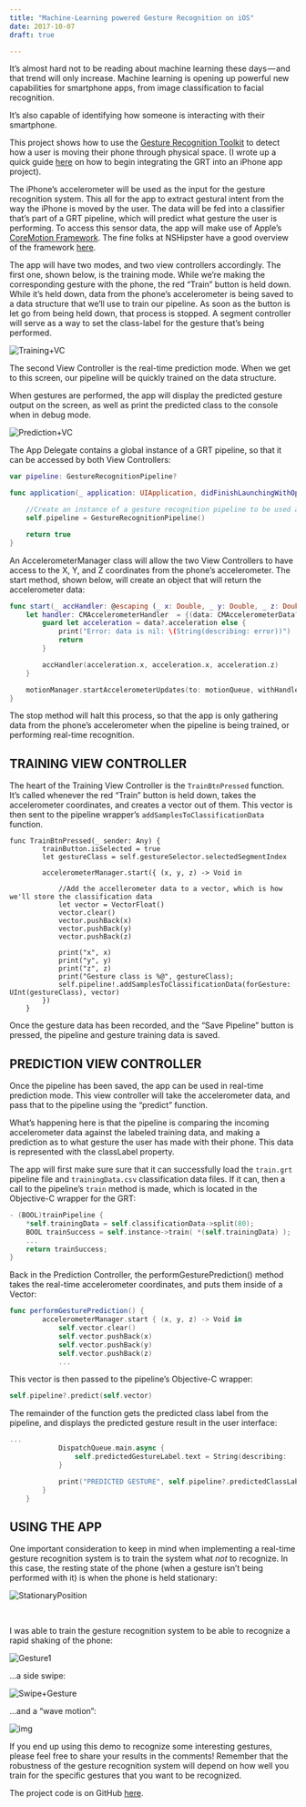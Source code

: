 ```yaml
---
title: "Machine-Learning powered Gesture Recognition on iOS"
date: 2017-10-07
draft: true

---
```


It’s almost hard not to be reading about machine learning these days — and that trend will only increase. Machine learning is opening up powerful new capabilities for smartphone apps, from image classification to facial recognition. 

It’s also capable of identifying how someone is interacting with their smartphone.

This project shows how to use the [Gesture Recognition Toolkit](https://github.com/nickgillian/grt) to detect how a user is moving their phone through physical space. (I wrote up a quick guide [here](https://medium.com/@narner/integrating-the-grt-into-an-iphone-app-part-one-1b12dc69c5bc) on how to begin integrating the GRT into an iPhone app project). 

The iPhone’s accelerometer will be used as the input for the gesture recognition system. This all for the app to extract gestural intent from the way the iPhone is moved by the user. The data will be fed into a classifier that’s part of a GRT pipeline, which will predict what gesture the user is performing. To access this sensor data, the app will make use of Apple’s [CoreMotion Framework](https://developer.apple.com/documentation/coremotion). The fine folks at NSHipster have a good overview of the framework [here](http://nshipster.com/cmdevicemotion/). 

The app will have two modes, and two view controllers accordingly. The first one, shown below, is the training mode. While we’re making the corresponding gesture with the phone, the red “Train” button is held down. While it’s held down, data from the phone’s accelerometer is being saved to a data structure that we’ll use to train our pipeline. As soon as the button is let go from being held down, that process is stopped. A segment controller will serve as a way to set the class-label for the gesture that’s being performed.



![Training+VC](/Users/nickarner/Documents/MyWebsite/static/blog_assets/2017/Training+VC.jpg)



The second View Controller is the real-time prediction mode. When we get to this screen, our pipeline will be quickly trained on the data structure. 

When gestures are performed, the app will display the predicted gesture output on the screen, as well as print the predicted class to the console when in debug mode. 

![Prediction+VC](/Users/nickarner/Documents/MyWebsite/static/blog_assets/2017/Prediction+VC.jpg)



The App Delegate contains a global instance of a GRT pipeline, so that it can be accessed by both View Controllers:

```swift
var pipeline: GestureRecognitionPipeline?

func application(_ application: UIApplication, didFinishLaunchingWithOptions launchOptions: [UIApplicationLaunchOptionsKey: Any]?) -> Bool {

    //Create an instance of a gesture recognition pipeline to be used as a global variable, accesible by both our training and prediction view controllers
    self.pipeline = GestureRecognitionPipeline()

    return true
}
```

An AccelerometerManager class will allow the two View Controllers to have access to the X, Y, and Z coordinates from the phone’s accelerometer. The start method, shown below, will create an object that will return the accelerometer data:

```swift
func start(_ accHandler: @escaping (_ x: Double, _ y: Double, _ z: Double) -> Void) {
    let handler: CMAccelerometerHandler  = {(data: CMAccelerometerData?, error: Error?) -> Void in
        guard let acceleration = data?.acceleration else {
            print("Error: data is nil: \(String(describing: error))")
            return
        }

        accHandler(acceleration.x, acceleration.x, acceleration.z)
    } 

    motionManager.startAccelerometerUpdates(to: motionQueue, withHandler: handler)
}
```

The stop method will halt this process, so that the app is only gathering data from the phone’s accelerometer when the pipeline is being trained, or performing real-time recognition. 

## TRAINING VIEW CONTROLLER

The heart of the Training View Controller is the `TrainBtnPressed` function. It’s called whenever the red “Train” button is held down, takes the accelerometer coordinates, and creates a vector out of them. This vector is then sent to the pipeline wrapper’s `addSamplesToClassificationData` function.

```
func TrainBtnPressed(_ sender: Any) {
        trainButton.isSelected = true
        let gestureClass = self.gestureSelector.selectedSegmentIndex

        accelerometerManager.start({ (x, y, z) -> Void in

            //Add the accellerometer data to a vector, which is how we'll store the classification data
            let vector = VectorFloat()
            vector.clear()
            vector.pushBack(x)
            vector.pushBack(y)
            vector.pushBack(z)

            print("x", x)
            print("y", y)
            print("z", z)
            print("Gesture class is %@", gestureClass);
            self.pipeline!.addSamplesToClassificationData(forGesture: UInt(gestureClass), vector)
        })
    }
```

Once the gesture data has been recorded, and the “Save Pipeline” button is pressed, the pipeline and gesture training data is saved.

## PREDICTION VIEW CONTROLLER  

Once the pipeline has been saved, the app can be used in real-time prediction mode. This view controller will take the accelerometer data, and pass that to the pipeline using the “predict” function.

What’s happening here is that the pipeline is comparing the incoming accelerometer data against the labeled training data, and making a prediction as to what gesture the user has made with their phone. This data is represented with the classLabel property.

The app will first make sure sure that it can successfully load the `train.grt` pipeline file and `trainingData.csv` classification data files. If it can, then a call to the pipeline’s `train` method is made, which is located in the Objective-C wrapper for the GRT:

```swift
- (BOOL)trainPipeline {
    *self.trainingData = self.classificationData->split(80);
    BOOL trainSuccess = self.instance->train( *(self.trainingData) );
    ...
    return trainSuccess;
}
```

Back in the Prediction Controller, the performGesturePrediction() method takes the real-time accelerometer coordinates, and puts them inside of a Vector:

```swift
func performGesturePrediction() {
        accelerometerManager.start { (x, y, z) -> Void in
            self.vector.clear()
            self.vector.pushBack(x)
            self.vector.pushBack(y)
            self.vector.pushBack(z)
            ...
```

This vector is then passed to the pipeline’s Objective-C wrapper:

```swift
self.pipeline?.predict(self.vector)
```

The remainder of the function gets the predicted class label from the pipeline, and displays the predicted gesture result in the user interface:

```swift
...
            DispatchQueue.main.async {
                self.predictedGestureLabel.text = String(describing:                 self.pipeline?.predictedClassLabel ?? 0)
            }

            print("PREDICTED GESTURE", self.pipeline?.predictedClassLabel ?? 0);
        }
    }
```



## USING THE APP 

One important consideration to keep in mind when implementing a real-time gesture recognition system is to train the system what *not* to recognize. In this case, the resting state of the phone (when a gesture isn’t being performed with it) is when the phone is held stationary:

![StationaryPosition](/Users/nickarner/Documents/MyWebsite/static/blog_assets/2017/StationaryPosition.jpg)

​	

I was able to train the gesture recognition system to be able to recognize a rapid shaking of the phone:			

![Gesture1](/Users/nickarner/Documents/MyWebsite/static/blog_assets/2017/Gesture1.gif)



…a side swipe:

![Swipe+Gesture](/Users/nickarner/Documents/MyWebsite/static/blog_assets/2017/Swipe+Gesture.gif)



…and a “wave motion”:

![img](https://static1.squarespace.com/static/52e0ac24e4b073428e07d275/t/59d8f95f197aea8dd9452b65/1507391879410/Wave+gesture?format=1500w)



If you end up using this demo to recognize some interesting gestures, please feel free to share your results in the comments! Remember that the robustness of the gesture recognition system will depend on how well you train for the specific gestures that you want to be recognized. 

The project code is on GitHub [here](https://github.com/narner/GRT-iOS-HelloWorld).